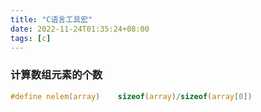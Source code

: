 ```yaml
---
title: "C语言工具宏"
date: 2022-11-24T01:35:24+08:00
tags: [c]
---
```




### 计算数组元素的个数

```c
#define nelem(array)    sizeof(array)/sizeof(array[0])
```

